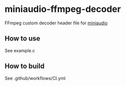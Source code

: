 # miniaudio-ffmpeg-decoder
FFmpeg custom decoder header file for [miniaudio](https://miniaud.io)

## How to use
See example.c

## How to build
See .github/workflows/CI.yml
